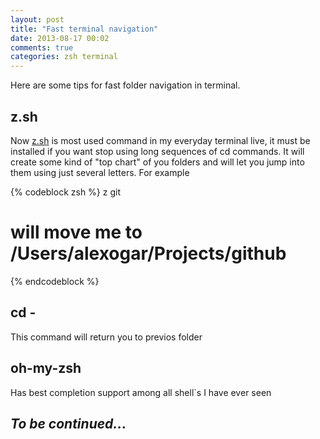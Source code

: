 ```yaml
---
layout: post
title: "Fast terminal navigation"
date: 2013-08-17 00:02
comments: true
categories: zsh terminal
---
```


Here are some tips for fast folder navigation in terminal.

## z.sh

Now [z.sh](https://github.com/rupa/z) is most used command in my everyday terminal live, it must be installed if you want stop using long sequences of cd commands. It will create some kind of "top chart" of you folders and will let you jump into them using just several letters. For example

{% codeblock zsh %}
z git 
# will move me to /Users/alexogar/Projects/github
{% endcodeblock %}

## cd -

This command will return you to previos folder

## oh-my-zsh

Has best completion support among all shell`s I have ever seen

## _To be continued..._